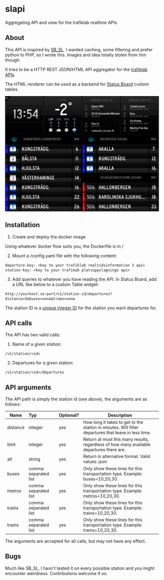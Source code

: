 slapi
=====

Aggregating API and view for the trafiklab realtime APIs

## About

This API is inspired by [SB\_SL](https://github.com/carlfranzon/SB_SL). I wanted caching, some filtering and prefer python to PHP, so I wrote this. Images and idea totally stolen from him though.

It tries to be a HTTP REST JSON/HTML API aggregator for the [trafiklab APIs](http://http://www.trafiklab.se).

The HTML renderer can be used as a backend for [Status Board](https://itunes.apple.com/us/app/status-board/id449955536?mt=8&ign-mpt=uo%3D4) custom tables.

![Screenshot](screenshot.png)

## Installation

1) Create and deploy the docker image

Using whatever docker flow suits you, the Dockerfile is in /

2) Mount a /config.yaml file with the following content:

```
departure-key: <key to your trafiklab realtidsinformation 3 api>
station-key: <key to your trafikab platsuppslagnings api>
```

3) Add queries to whatever you have reading the API. In Status Board, add a URL like below to a custom Table widget:

```
http://yourhost.se:port/v1/station-id/departures?distance=5&buses=none&trams=none
```

The station ID is a [unique integer ID](http://console.apihq.com/sl-realtidsinformation) for the station you want departures for.

## API calls

The API has two valid calls:

1) Name of a given station:

```
/v1/station/<id>
```

2) Departures for a given station:

```
/v1/station/<id>/departures
```

## API arguments

The API path is simply the station id (see above), the arguments are as follows:

| Name      | Typ                 | Optional? | Description |
| -------- |:-------------------- |:--------- | ----------- |
| distance | integer              | yes       | How long it takes to get to the station in minutes. Will filter departures that leave in less time. |
| limit    | integer              | yes       | Return at most this many results, regardless of how many available departures there are. |
| alt      | string               | yes       | Return in alternative format. Valid values: json |
| buses    | comma separated list | yes       | Only show these lines for this transportation type. Example: buses=10,20,30. |
| metros   | comma separated list | yes       | Only show these lines for this transportation type. Example: metros=10,20,30. |
| trains   | comma separated list | yes       | Only show these lines for this transportation type. Example: trains=10,20,30. |
| trams    | comma separated list | yes       | Only show these lines for this transportation type. Example: trams=10,20,30. |


The arguments are accepted for all calls, but may not have any effect.


## Bugs

Much like SB_SL, I havn't tested it on every possible station and you might encounter weirdness. Contributions welcome if so.
